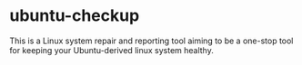 # ubuntu-checkup
This is a Linux system repair and reporting tool aiming to be a one-stop tool for keeping your Ubuntu-derived linux system healthy.
